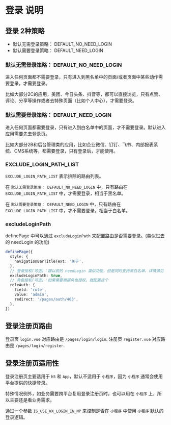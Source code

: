 # 登录 说明

## 登录 2种策略
- 默认无需登录策略： DEFAULT_NO_NEED_LOGIN
- 默认需要登录策略： DEFAULT_NEED_LOGIN

### 默认无需登录策略： DEFAULT_NO_NEED_LOGIN
进入任何页面都不需要登录，只有进入到黑名单中的页面/或者页面中某些动作需要登录，才需要登录。

比如大部分2C的应用，美团、今日头条、抖音等，都可以直接浏览，只有点赞、评论、分享等操作或者去特殊页面（比如个人中心），才需要登录。

### 默认需要登录策略： DEFAULT_NEED_LOGIN

进入任何页面都需要登录，只有进入到白名单中的页面，才不需要登录。默认进入应用需要先去登录页。

比如大部分2B和后台管理类的应用，比如企业微信、钉钉、飞书、内部报表系统、CMS系统等，都需要登录，只有登录后，才能使用。

### EXCLUDE_LOGIN_PATH_LIST
`EXCLUDE_LOGIN_PATH_LIST` 表示排除的路由列表。

在 `默认无需登录策略： DEFAULT_NO_NEED_LOGIN` 中，只有路由在 `EXCLUDE_LOGIN_PATH_LIST` 中，才需要登录，相当于黑名单。

在 `默认需要登录策略： DEFAULT_NEED_LOGIN` 中，只有路由在 `EXCLUDE_LOGIN_PATH_LIST` 中，才不需要登录，相当于白名单。

### excludeLoginPath
definePage 中可以通过 `excludeLoginPath` 来配置路由是否需要登录。(类似过去的 needLogin 的功能)

```ts
definePage({
  style: {
    navigationBarTitleText: '关于',
  },
  // 登录授权(可选)：跟以前的 needLogin 类似功能，但是同时支持黑白名单，详情请见 arc/router 文件夹
  excludeLoginPath: true,
  // 角色授权(可选)：如果需要根据角色授权，就配置这个
  roleAuth: {
    field: 'role',
    value: 'admin',
    redirect: '/pages/auth/403',
  },
})
```

## 登录注册页路由

登录页 `login.vue` 对应路由是 `/pages/login/login`.
注册页 `register.vue` 对应路由是 `/pages/login/register`.

## 登录注册页适用性

登录注册页主要适用于 `h5` 和 `App`，默认不适用于 `小程序`，因为 `小程序` 通常会使用平台提供的快捷登录。

特殊情况例外，如业务需要跨平台复用登录注册页时，也可以用在 `小程序` 上，所以主要还是看业务需求。

通过一个参数 `IS_USE_WX_LOGIN_IN_MP` 来控制是否在 `小程序` 中使用 `小程序` 默认的登录逻辑。

